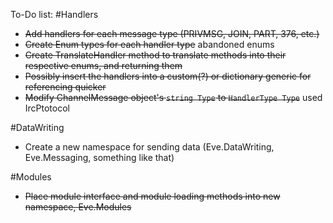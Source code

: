To-Do list:
#Handlers
- ~~Add handlers for each message type (PRIVMSG, JOIN, PART, 376, etc.)~~
- ~~Create Enum types for each handler type~~ abandoned enums
- ~~Create TranslateHandler method to translate methods into their respective enums, and returning them~~
- ~~Possibly insert the handlers into a custom(?) or dictionary generic for referencing quicker~~
- ~~Modify ChannelMessage object's `string Type` to `HandlerType Type`~~ used IrcPtotocol

#DataWriting
- Create a new namespace for sending data (Eve.DataWriting, Eve.Messaging, something like that)

#Modules
- ~~Place module interface and module loading methods into new namespace, Eve.Modules~~
